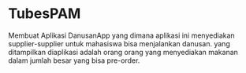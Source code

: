 # TubesPAM

Membuat Aplikasi DanusanApp yang dimana aplikasi ini menyediakan supplier-supplier untuk mahasiswa bisa menjalankan danusan. yang ditampilkan diaplikasi adalah orang orang yang menyediakan makanan dalam jumlah besar yang bisa pre-order.
